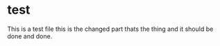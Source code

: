 # test

This is a test file
this is the changed part
thats the thing and it should be done and done.
